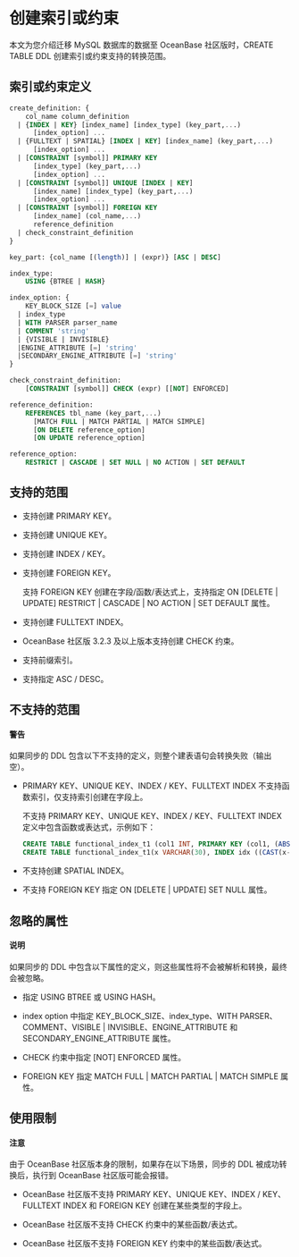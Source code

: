 # 创建索引或约束

本文为您介绍迁移 MySQL 数据库的数据至 OceanBase 社区版时，CREATE TABLE DDL 创建索引或约束支持的转换范围。

## 索引或约束定义

```sql
create_definition: {
    col_name column_definition
  | {INDEX | KEY} [index_name] [index_type] (key_part,...)
      [index_option] ...
  | {FULLTEXT | SPATIAL} [INDEX | KEY] [index_name] (key_part,...)
      [index_option] ...
  | [CONSTRAINT [symbol]] PRIMARY KEY
      [index_type] (key_part,...)
      [index_option] ...
  | [CONSTRAINT [symbol]] UNIQUE [INDEX | KEY]
      [index_name] [index_type] (key_part,...)
      [index_option] ...
  | [CONSTRAINT [symbol]] FOREIGN KEY
      [index_name] (col_name,...)
      reference_definition
  | check_constraint_definition
}

key_part: {col_name [(length)] | (expr)} [ASC | DESC]

index_type:
    USING {BTREE | HASH}

index_option: {
    KEY_BLOCK_SIZE [=] value
  | index_type
  | WITH PARSER parser_name
  | COMMENT 'string'
  | {VISIBLE | INVISIBLE}
  |ENGINE_ATTRIBUTE [=] 'string'
  |SECONDARY_ENGINE_ATTRIBUTE [=] 'string'
}

check_constraint_definition:
    [CONSTRAINT [symbol]] CHECK (expr) [[NOT] ENFORCED]

reference_definition:
    REFERENCES tbl_name (key_part,...)
      [MATCH FULL | MATCH PARTIAL | MATCH SIMPLE]
      [ON DELETE reference_option]
      [ON UPDATE reference_option]

reference_option:
    RESTRICT | CASCADE | SET NULL | NO ACTION | SET DEFAULT
```

## 支持的范围

* 支持创建 PRIMARY KEY。

* 支持创建 UNIQUE KEY。

* 支持创建 INDEX / KEY。

* 支持创建 FOREIGN KEY。

    支持 FOREIGN KEY 创建在字段/函数/表达式上，支持指定 ON [DELETE | UPDATE]  RESTRICT | CASCADE | NO ACTION | SET DEFAULT 属性。

* 支持创建 FULLTEXT INDEX。

* OceanBase 社区版 3.2.3 及以上版本支持创建 CHECK 约束。

* 支持前缀索引。

* 支持指定 ASC / DESC。

## 不支持的范围

  <main id="notice" type='alert'>
    <h4>警告</h4>
    <p>如果同步的 DDL 包含以下不支持的定义，则整个建表语句会转换失败（输出空）。</p>
  </main>

* PRIMARY KEY、UNIQUE KEY、INDEX / KEY、FULLTEXT INDEX 不支持函数索引，仅支持索引创建在字段上。

    不支持 PRIMARY KEY、UNIQUE KEY、INDEX / KEY、FULLTEXT INDEX 定义中包含函数或表达式，示例如下：

    ```sql
    CREATE TABLE functional_index_t1 (col1 INT, PRIMARY KEY (col1, (ABS(col1))));
    CREATE TABLE functional_index_t1(x VARCHAR(30), INDEX idx ((CAST(x->>'$.name' AS CHAR(30)))));
    ```

* 不支持创建 SPATIAL INDEX。

* 不支持 FOREIGN KEY 指定 ON [DELETE | UPDATE] SET NULL 属性。

## 忽略的属性

  <main id="notice" type='explain'>
    <h4>说明</h4>
    <p>如果同步的 DDL 中包含以下属性的定义，则这些属性将不会被解析和转换，最终会被忽略。</p>
  </main>

* 指定 USING BTREE 或 USING HASH。

* index option 中指定 KEY_BLOCK_SIZE、index_type、WITH PARSER、COMMENT、VISIBLE | INVISIBLE、ENGINE_ATTRIBUTE 和 SECONDARY_ENGINE_ATTRIBUTE 属性。

* CHECK 约束中指定 [NOT] ENFORCED 属性。

* FOREIGN KEY 指定 MATCH FULL | MATCH PARTIAL | MATCH SIMPLE 属性。

## 使用限制

  <main id="notice" type='notice'>
    <h4>注意</h4>
    <p>由于 OceanBase 社区版本身的限制，如果存在以下场景，同步的 DDL 被成功转换后，执行到 OceanBase 社区版可能会报错。</p>
  </main>

* OceanBase 社区版不支持 PRIMARY KEY、UNIQUE KEY、INDEX / KEY、FULLTEXT INDEX 和 FOREIGN KEY 创建在某些类型的字段上。

* OceanBase 社区版不支持 CHECK 约束中的某些函数/表达式。

* OceanBase 社区版不支持 FOREIGN KEY 约束中的某些函数/表达式。
